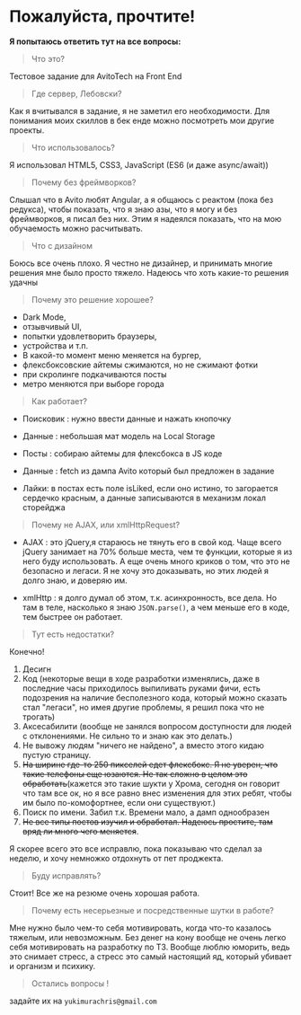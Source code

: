 # Пожалуйста, прочтите!
 **Я попытаюсь ответить тут на все вопросы:**


>Что это?

Тестовое задание для AvitoTech на Front End
>Где сервер, Лебовски?

Как я вчитывался в задание, я не заметил его необходимости. Для понимания моих скиллов в бек енде можно посмотреть мои другие проекты.

>Что использовалось?

Я использовал HTML5, CSS3, JavaScript (ES6 (и даже async/await))
>Почему без фреймворков?

Слышал что в Avito любят Angular, а я общаюсь с реактом (пока без редукса), чтобы показать, что я знаю 
азы, что я могу и без фреймворков, я писал без них.
Этим я надеялся показать, что на мою обучаемость можно расчитывать. 
>Что с дизайном

Боюсь все очень плохо. Я честно не дизайнер, и принимать многие решения мне было просто тяжело. Надеюсь что хоть какие-то решения удачны
>Почему это решение хорошее?

* Dark Mode, 
* отзывчивый UI, 
* попытки удовлетворить браузеры, 
* устройства и т.п.
* В какой-то момент меню меняется на бургер,
* флексбоксовские айтемы сжимаются, но не сжимают фотки
* при скролинге подкачиваются посты
* метро меняются при выборе города
>Как работает? 

+ Поисковик :
нужно ввести данные и нажать кнопочку

+ Данные : небольшая мат модель на Local Storage

+ Посты : собираю айтемы для флексбокса в JS коде

+ Данные : fetch из дампа Avito который был предложен в задание

+ Лайки: в постах есть поле isLiked, если оно истино, то загорается сердечко красным, а данные записываются в механизм локал сторейджа

> Почему не AJAX, или xmlHttpRequest?

* AJAX : это jQuery,я стараюсь не тянуть его в свой код. Чаще всего jQuery занимает на 70% больше места, чем те функции, которые я из него буду использовать.
А еще очень много криков о том, что это не безопасно и легаси.
Я не хочу это доказывать, но этих людей я долго знаю, и доверяю им.

* xmlHttp : я долго думал об этом, т.к. асинхронность, все дела. Но там в теле, насколько я знаю
`JSON.parse()`, а чем меньше его в коде, тем быстрее он работает.

>Тут есть недостатки?

Конечно! 
1. Десигн
2. Код (некоторые вещи в ходе разработки изменялись, даже в последние часы приходилось выпиливать руками фичи, есть подозрения на наличие бесполезного кода, который можно сказать стал "легаси", но имея другие проблемы, я решил пока что не трогать)
3. Аксесабилити (вообще не занялся вопросом доступности для людей с отклонениями.  Не сильно то и знаю как это делать.)
4. Не вывожу людям "ничего не найдено", а вместо этого кидаю пустую страницу.
5. ~~На ширине где-то 250 пикселей едет флексбокс. Я не уверен, что такие телефоны еще юзаются. Не так сложно в целом это обработать~~(кажется это такие шукти у Хрома, сегодня он говорит что там все ок, но я все равно внес изменения для этих ребят, чтобы им было по-комофортнее, если они существуют.)
6. Поиск по имени. Забил т.к. Времени мало, а дамп однообразен
7. ~~Не все типы постов изучил и обработал. Надеюсь простите, там вряд ли много чего меняется~~. 

Я скорее всего это все исправлю, пока показываю что сделал за неделю, и хочу немножко отдохнуть от пет проджекта.
>Буду исправлять? 

Стоит! Все же на резюме очень хорошая работа.

> Почему есть несерьезные и посредственные шутки в работе? 

Мне нужно было чем-то себя мотивировать, когда что-то казалось тяжелым, или невозможным. Без денег на кону вообще не очень легко себя мотивировать на разработку по ТЗ.
Вообще люблю юморить, ведь это снимает стресс, а стресс это самый настоящий яд, который убивает и организм и психику.
> Остались вопросы !

задайте их на `yukimurachris@gmail.com`
